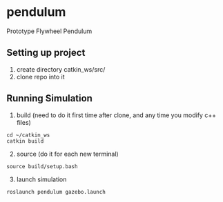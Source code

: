 # pendulum
Prototype Flywheel Pendulum

## Setting up project
1. create directory catkin_ws/src/
2. clone repo into it

## Running Simulation
1. build (need to do it first time after clone, and any time you modify c++ files)
```
cd ~/catkin_ws
catkin build
```
2. source (do it for each new terminal)
```
source build/setup.bash
```
3. launch simulation
```
roslaunch pendulum gazebo.launch
```
